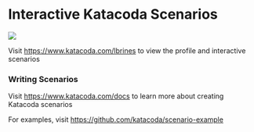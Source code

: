 # Interactive Katacoda Scenarios

[![](http://shields.katacoda.com/katacoda/lbrines/count.svg)](https://www.katacoda.com/lbrines "Get your profile on Katacoda.com")

Visit https://www.katacoda.com/lbrines to view the profile and interactive scenarios

### Writing Scenarios
Visit https://www.katacoda.com/docs to learn more about creating Katacoda scenarios

For examples, visit https://github.com/katacoda/scenario-example
